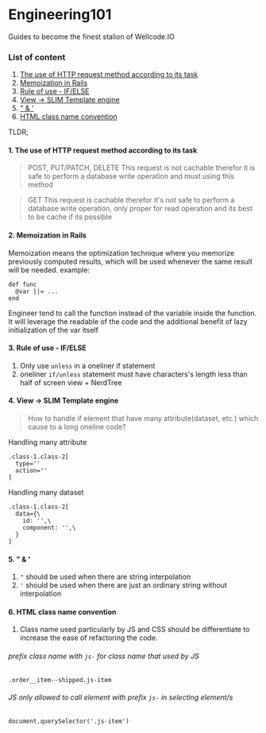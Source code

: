 # Engineering101
Guides to become the finest stalion of Wellcode.IO


### List of content
1. [The use of HTTP request method according to its task](#1-the-use-of-http-request-method-according-to-its-task)
2. [Memoization in Rails](#2-memoization-in-rails)
3. [Rule of use - IF/ELSE ](#3-rule-of-use---ifelse)
4. [View -> SLIM Template engine](#4-view---slim-template-engine)
5. [" & '](#5---)
6. [HTML class name convention](#6-html-class-name-convention)


TLDR;

#### 1. The use of HTTP request method according to its task

> POST, PUT/PATCH, DELETE
> This request is not cachable therefor it is safe to perform a database write operation and must using this method


> GET
> This request is cachable therefor it's not safe to perform a database write operation, only proper for read operation and its best to be cache if its possible



#### 2. Memoization in Rails
Memoization means the optimization technique where you memorize previously computed results, which will be used whenever the same result will be needed.
example:
```
def func
  @var ||= ...
end
```
Engineer tend to call the function instead of the variable inside the function.
It will leverage the readable of the code and the additional benefit of lazy initialization of the var itself



#### 3. Rule of use - IF/ELSE 
1. Only use `unless` in a oneliner if statement
2. oneliner `if/unless` statement must have characters's length less than half of screen view + NerdTree 


#### 4. View -> SLIM Template engine
> How to handle if element that have many attribute(dataset, etc.) which cause to a long oneline code?

Handling many attribute
```
.class-1.class-2[
  type=''
  action=''
]
```

Handling many dataset
```
.class-1.class-2[
  data={\
    id: '',\
    component: '',\
  }
]
```


#### 5. " & '
1. `"` should be used when there are string interpolation
2. `'` should be used when there are just an ordinary string without interpolation


#### 6. HTML class name convention
1. Class name used particularly by JS and CSS should be differentiate to increase the ease of refactoring the code.
###### prefix class name with `js-` for class name that used by JS
```
.order__item--shipped.js-item
```
###### JS only allowed to call element with prefix `js-` in selecting element/s
```
document.querySelector('.js-item')
```
